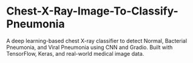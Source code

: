 # Chest-X-Ray-Image-To-Classify-Pneumonia
A deep learning-based chest X-ray classifier to detect Normal, Bacterial Pneumonia, and Viral Pneumonia using CNN and Gradio. Built with TensorFlow, Keras, and real-world medical image data.
